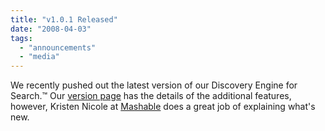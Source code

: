 ```yaml
---
title: "v1.0.1 Released"
date: "2008-04-03"
tags: 
  - "announcements"
  - "media"
---
```


We recently pushed out the latest version of our Discovery Engine for Search.™ Our [version page](http://www.surfcanyon.com/search/versions.jsp) has the details of the additional features, however, Kristen Nicole at [Mashable](http://mashable.com/2008/04/02/surfcanyon-updates/) does a great job of explaining what's new.
